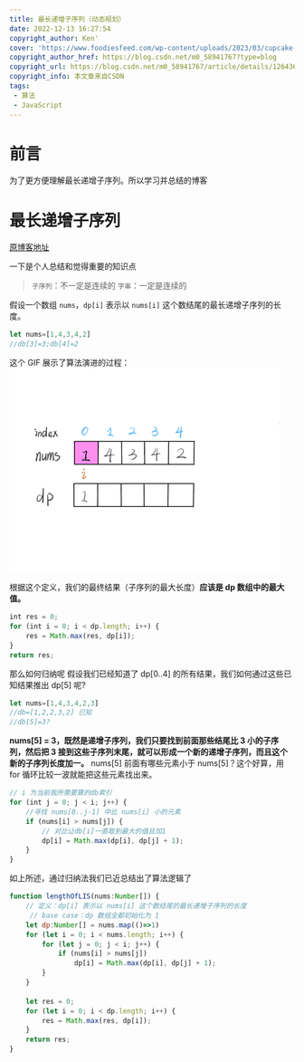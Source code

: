 ```yaml
---
title: 最长递增子序列（动态规划）
date: 2022-12-13 16:27:54
copyright_author: Ken'
cover: 'https://www.foodiesfeed.com/wp-content/uploads/2023/03/cupcake-with-colorful-icing.jpg'
copyright_author_href: https://blog.csdn.net/m0_58941767?type=blog
copyright_url: https://blog.csdn.net/m0_58941767/article/details/126436955
copyright_info: 本文章来自CSDN
tags:
 - 算法
 - JavaScript
---
```


# 前言

为了更方便理解最长递增子序列。所以学习并总结的博客

# 最长递增子序列

[原博客地址](https://blog.csdn.net/m0_58941767/article/details/126436955)

一下是个人总结和觉得重要的知识点
> `子序列`：不一定是连续的
   `字串`：一定是连续的

假设一个数组 `nums`，`dp[i]` 表示以 `nums[i]` 这个数结尾的最长递增子序列的长度。

```js
let nums=[1,4,3,4,2]
//db[3]=3;db[4]=2
```

这个 GIF 展示了算法演进的过程：
![GIF](/img/postImg/lengthOfLIS.gif)

根据这个定义，我们的最终结果（子序列的最大长度）**应该是 dp 数组中的最大值。**

```js
int res = 0;
for (int i = 0; i < dp.length; i++) {
    res = Math.max(res, dp[i]);
}
return res;
```

那么如何归纳呢 假设我们已经知道了 dp[0..4] 的所有结果，我们如何通过这些已知结果推出 dp[5] 呢?

```js
let nums=[1,4,3,4,2,3]
//db=[1,2,2,3,2] 已知
//db[5]=3?
```

**nums[5] = 3，既然是递增子序列，我们只要找到前面那些结尾比 3 小的子序列，然后把 3 接到这些子序列末尾，就可以形成一个新的递增子序列，而且这个新的子序列长度加一。**
nums[5] 前面有哪些元素小于 nums[5]？这个好算，用 for 循环比较一波就能把这些元素找出来。

```js
// i 为当前我所需要算的db索引
for (int j = 0; j < i; j++) {
    //寻找 nums[0..j-1] 中比 nums[i] 小的元素
    if (nums[i] > nums[j]) {
        // 对比让db[i]一直取到最大的值且加1
        dp[i] = Math.max(dp[i], dp[j] + 1);
    }
}
```

如上所述，通过归纳法我们已近总结出了算法逻辑了

```js
function lengthOfLIS(nums:Number[]) {
    // 定义：dp[i] 表示以 nums[i] 这个数结尾的最长递增子序列的长度
     // base case：dp 数组全都初始化为 1
    let dp:Number[] = nums.map(()=>1)
    for (let i = 0; i < nums.length; i++) {
        for (let j = 0; j < i; j++) {
            if (nums[i] > nums[j]) 
                dp[i] = Math.max(dp[i], dp[j] + 1);
        }
    }
    
    let res = 0;
    for (let i = 0; i < dp.length; i++) {
        res = Math.max(res, dp[i]);
    }
    return res;
}
```
